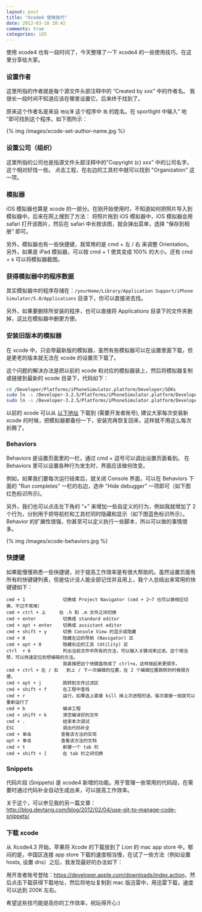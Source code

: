 ```yaml
---
layout: post
title: "Xcode4 使用技巧"
date: 2012-03-10 20:42
comments: true
categories: iOS
---
```


使用 xcode4 也有一段时间了，今天整理了一下 xcode4 的一些使用技巧，在这里分享给大家。

<!-- more -->

### 设置作者
这里所指的作者就是每个源文件头部注释中的 “Created by xxx" 中的作者名。
我很长一段时间不知道应该在哪里设置它。后来终于找到了。

原来这个作者名是来自 `地址薄` 这个程序中 `我` 的姓名。在 sportlight 中输入” 地 “即可找到这个程序。如下图所示：

{% img /images/xcode-set-author-name.jpg %}

### 设置公司（组织）

这里所指的公司也是指源文件头部注释中的”Copyright (c) xxx" 中的公司名字。这个相对好找一些。
点击工程，在右边的工具栏中就可以找到 "Organization" 这一项。

### 模拟器

iOS 模拟器也算是 xcode 的一部分。在刚开始使用时，不知道如何把照片导入到模拟器中。后来在网上搜到了方法：
将照片拖到 iOS 模拟器中，iOS 模拟器会用 safari 打开该图片，然后在 safari 中长按该图，就会弹出菜单，选择 “保存到相册” 即可。

另外，模拟器也有一些快捷键，我常用的是 cmd + 左 / 右 来调整 Orientation。另外，如果是 iPad 模拟器，可以按 cmd + 1 使其变成 100% 的大小。还有 cmd + s 可以将模拟器截图。

### 获得模拟器中的程序数据

其实模拟器中的程序存储在：`/yourHome/Library/Application Support/iPhone Simulator/5.0/Applications` 目录下，你可以直接进去找。

另外，如果要删除所安装的程序，也可以直接将 Applications 目录下的文件夹删掉，这比在模拟器中删更方便。

### 安装旧版本的模拟器
在 xcode 中，只会带最新版的模拟器，虽然有些模拟器可以在设置里面下载，但是更老的版本就无法在 xcode 的设置页下载了。

这个问题的解决办法是把以前的 xcode 和对应的模拟器装上，然后将模拟器复制或链接到最新的 xcode 目录下，代码如下：

``` bash
cd /Developer/Platforms/iPhoneSimulator.platform/Developer/SDKs
sudo ln -s /Developer-3.2.5/Platforms/iPhoneSimulator.platform/Developer/SDKs/iPhoneSimulator4.0.sdk .
sudo ln -s /Developer-3.2.5/Platforms/iPhoneSimulator.platform/Developer/SDKs/iPhoneSimulator4.1.sdk .
```

以前的 xcode 可以从 [以下地址](http://tangqiaoboy.blog.163.com/blog/static/116114258201191323919494/) 下载到 (需要开发者账号), 建议大家每次安装新 xcode 的时候，把模拟器都备份一下，安装完再恢复回来，这样就不用这么每次折腾了。

### Behaviors
Behaviors 是设置页面里的一栏，通过 cmd + 逗号可以调出设置页面看到。
在 Behaviors 里可以设置各种行为发生时，界面应该做何改变。

例如，如果我们要每次运行结束后，就关闭 Console 界面，可以在 Behaviors 下面的 "Run completes" 一栏的右边，选中 "Hide debugger" 一项即可（如下图红色标识所示)。

另外，我们也可以点击左下角的 “+” 来增加一些自定义的行为，例如我就增加了 2 个行为，分别用于把导航栏和工具栏同时隐藏和显示（如下图蓝色标识所示）。Behavior 的扩展性很强，你甚至可以定义执行一些脚本，所以可以做的事情很多。

{% img /images/xcode-behaviors.jpg %}

### 快捷键
如果能慢慢熟悉一些快捷键，对于提高工作效率是有很大帮助的。虽然设置页面有所有的快键键列表，但是估计没人能全部记住并且用上，我个人总结出来常用的快键键如下：

```
cmd + 1              切换成 Project Navigator (cmd + 2~7 也可以做相应切换，不过不常用）
cmd + ctrl + 上     在 .h 和 .m 文件之间切换
cmd + enter          切换成 standard editor
cmd + opt + enter    切换成 assistant editor
cmd + shift + y      切换 Console View 的显示或隐藏
cmd + 0              隐藏左边的导航 (Navigator) 区
cmd + opt + 0        隐藏右边的工具 (Utility) 区
ctrl  + 6            列出当前文件中所有的方法，可以输入关键词来过滤。这个相当赞，可以快速定位到想编辑的方法。
                     我直接把这个快键盘改成了 ctrl+o，这样按起来更顺手。
cmd + ctrl + 左 / 右   到上 / 下一次编辑的位置，在 2 个编辑位置跳转的时候很方便。
cmd + opt + j        跳转到文件过滤区
cmd + shift + f      在工程中查找
cmd + r              运行，如果选上直接 kill 掉上次进程的话，每次直接一按就可以重新运行了
cmd + b              编译工程
cmd + shift + k      清空编译好的文件
cmd + .              结束本次调试
ESC                  调出代码补全
cmd + 单击           查看该方法的实现
opt + 单击           查看该方法的文档
cmd + t              新建一个 tab 栏
cmd + shift + [      在 tab 栏之间切换
```

### Snippets
代码片段 (Snippets) 是 xcode4 新增的功能。用于管理一些常用的代码段，在需要时通过代码补全自动生成出来，可以提高工作效率。

关于这个，可以参见我的另一篇文章：<http://blog.devtang.com/blog/2012/02/04/use-git-to-manage-code-snippets/>

### 下载 xcode
从 Xcode4.3 开始，苹果将 Xcode 的下载放到了 Lion 的 mac app store 中。郁闷的是，中国区连接 app store 下载的速度相当慢，在试了一些方法（例如设置 hosts, 设置 dns）之后，我发现最好的办法如下：

用开发者账号登陆：<https://developer.apple.com/downloads/index.action>，然后点击下载获得下载地址，然后将地址复制到 mac 版迅雷中，用迅雷下载，速度可以达到 200K 左右。

希望这些技巧能提高你的工作效率，祝玩得开心:)


